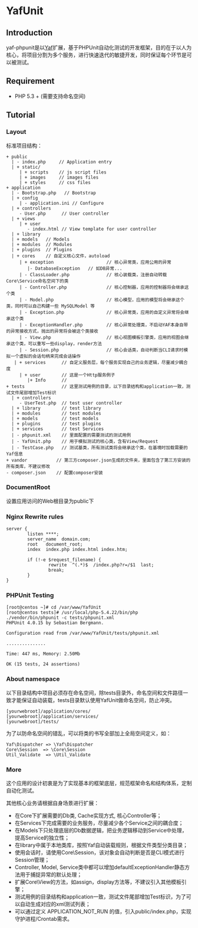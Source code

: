 # YafUnit

## Introduction

yaf-phpunit是以[Yaf](https://github.com/laruence/php-yaf)扩展，基于PHPUnit自动化测试的开发框架，目的在于以人为核心，将项目分割为多个服务，进行快速迭代的敏捷开发，同时保证每个环节是可以被测试。

## Requirement
- PHP 5.3 + (需要支持命名空间)

## Tutorial

### Layout
标准项目结构：

```
+ public
  | - index.php     // Application entry
  | + static/
     | + scripts    // js script files
     | + images     // images files
     | + styles     // css files
+ application
  | - Bootstrap.php   // Bootstrap
  | + config 
     | - application.ini // Configure 
  | + controllers
     - User.php      // User controller
  | + views
     | + user
        - index.html // View template for user controller
  | + library
  | + models   // Models
  | + modules  // Modules
  | + plugins  // Plugins
  | + cores    // 自定义核心文件，autoload
     | + exception                    // 核心异常类，应用公用的异常
        |- DatabaseException   // 如DB异常...
     | - ClassLoader.php              // 核心装载类，注册自动转载Core\Service命名空间下的类
     | - Controller.php               // 核心控制器，应用的控制器将会继承这个类
     | - Model.php                    // 核心模型，应用的模型将会继承这个类，同时可以自己构建一些 MySQLModel 等
     | - Exception.php                // 核心异常类，应用的自定义异常将会继承这个类
     | - ExceptionHandler.php         // 核心异常处理类，不启动YAF本身自带的异常接收方式，抛出的异常将会被这个类接收
     | - View.php                     // 核心视图模板引擎类，应用的视图会继承这个类，可以重写一些display，render方法
     | - Session.php                  // 核心会话类，自动判断当CLI请求时模拟一个虚拟的会话句柄来完成会话操作
   | + services      // 自定义服务层，每个服务实现自己的业务逻辑，尽量减少耦合度
     | + user        // 这是一个Http服务例子
        |+ Info      // 
+ tests              // 这里测试用例的目录，以下目录结构和application一致，测试文件尾部增加Test标识
  | + controllers
     - UserTest.php  // test user controller
  | + library        // test library
  | + modules        // test modules
  | + models         // test models
  | + plugins        // test plugins
  | + services       // test Services
  | - phpunit.xml    // 里面配置的需要测试的测试用例
  | - YafUnit.php    // 用于模拟测试的核心类，含有View/Request
  | - TestCase.php   // 测试基类，所有测试类将会继承这个类，在基境时加载需要的Yaf信息
+ vandor           // 第三方composer.json生成的文件夹，里面包含了第三方安装的所有类库，不建议修改
- composer.json    // 配置composer安装
```

### DocumentRoot
设置应用访问的Web根目录为public下

### Nginx Rewrite rules
```
server {
        listen ****;
        server_name  domain.com;
        root   document_root;
        index  index.php index.html index.htm;

        if (!-e $request_filename) {
                rewrite  ^(.*)$  /index.php?r=/$1  last;
                break;
        }
}
```

### PHPUnit Testing
```
[root@centos ~]# cd /var/www/YafUnit
[root@centos tests]# /usr/local/php-5.4.22/bin/php ./vendor/bin/phpunit -c tests/phpunit.xml
PHPUnit 4.0.15 by Sebastian Bergmann.

Configuration read from /var/www/YafUnit/tests/phpunit.xml

...............

Time: 447 ms, Memory: 2.50Mb

OK (15 tests, 24 assertions)
```

### About namespace
以下目录结构中项目必须存在命名空间，除tests目录外，命名空间和文件路径一致才能保证自动装载，tests目录默认使用YafUnit做命名空间，防止冲突。
```
[yourwebroot]/application/cores/
[yourwebroot]/application/services/
[yourwebroot]/tests/
```

为了以防命名空间的错乱，可以将类的书写全部加上全局空间定义，如：
```
Yaf\Dispatcher => \Yaf\Dispatcher
Core\Session  => \Core\Session
Util_Validate  => \Util_Validate
```

### More
这个应用的设计初衷是为了实现基本的框架底层，规范框架命名和结构体系，定制自动化测试。

其他核心业务请根据自身场景进行扩展：
- 在Core下扩展需要的Db类, Cache实现方式, 核心Controller等；
- 在Services下完成需要的业务服务，尽量减少各个Service之间的耦合度；
- 在Models下只处理底层的Db数据逻辑，把业务逻辑移动到Service中处理，提高Service的独立性；
- 在library中属于本地类库，按照Yaf自动装载规则，根据文件类型分类目录；
- 使用会话时，请使用Core\Session，该对象会自动判断是否是CLI模式进行Session管理；
- Controller, Model, Service类中都可以增加defaultExceptionHandler静态方法用于捕捉异常的默认处理；
- 扩展Core\View的方法，如assign，display方法等，不建议引入其他模板引擎；
- 测试用例的目录结构和application一致，测试文件尾部增加Test标识，为了可以自动生成对应的xml测试列表；
- 可以通过定义 APPLICATION_NOT_RUN 的值，引入public/index.php，实现守护进程/Crontab需求。